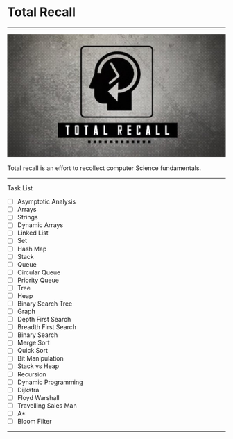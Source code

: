 # Total Recall
---
![Total Recall](totalrecall.jpg)

Total recall is an effort to recollect computer Science fundamentals.

---
Task List

- [ ] Asymptotic Analysis
- [ ] Arrays
- [ ] Strings
- [ ] Dynamic Arrays
- [ ] Linked List
- [ ] Set
- [ ] Hash Map
- [ ] Stack
- [ ] Queue
- [ ] Circular Queue
- [ ] Priority Queue
- [ ] Tree
- [ ] Heap
- [ ] Binary Search Tree
- [ ] Graph
- [ ] Depth First Search
- [ ] Breadth First Search
- [ ] Binary Search
- [ ] Merge Sort
- [ ] Quick Sort
- [ ] Bit Manipulation
- [ ] Stack vs Heap
- [ ] Recursion
- [ ] Dynamic Programming
- [ ] Dijkstra
- [ ] Floyd Warshall 
- [ ] Travelling Sales Man
- [ ] A*
- [ ] Bloom Filter
---